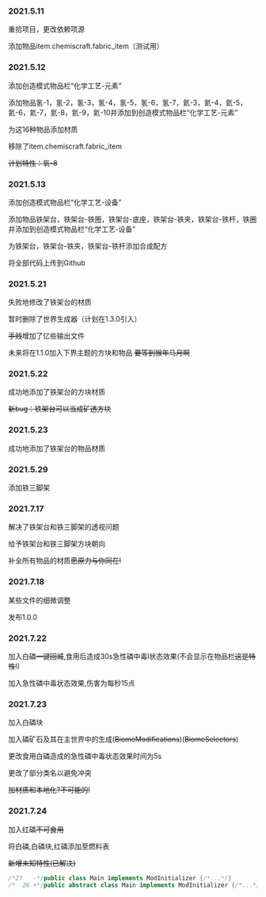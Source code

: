 ### 2021.5.11

重拾项目，更改依赖项源

添加物品item.chemiscraft.fabric_item（测试用）

### 2021.5.12

添加创造模式物品栏“化学工艺-元素”

添加物品氢-1，氢-2，氢-3，氢-4，氢-5，氢-6，氢-7，氦-3，氦-4，氦-5，氦-6，氦-7，氦-8，氦-9，氦-10并添加到创造模式物品栏“化学工艺-元素”

为这16种物品添加材质

移除了item.chemiscraft.fabric_item

~~计划特性：氧-8~~

### 2021.5.13

添加创造模式物品栏“化学工艺-设备”

添加物品铁架台，铁架台-铁圈，铁架台-底座，铁架台-铁夹，铁架台-铁杆，铁圈并添加到创造模式物品栏“化学工艺-设备”

为铁架台，铁架台-铁夹，铁架台-铁杆添加合成配方

将全部代码上传到Github

### 2021.5.21

失败地修改了铁架台的材质

暂时删除了世界生成器（计划在1.3.0引入）

~~手贱~~增加了亿些输出文件

未来将在1.1.0加入下界主题的方块和物品 ~~要等到猴年马月啊~~

### 2021.5.22

成功地添加了铁架台的方块材质

~~新bug：铁架台可以当成矿透方块~~

### 2021.5.23

成功地添加了铁架台的物品材质

### 2021.5.29

添加铁三脚架

### 2021.7.17

解决了铁架台和铁三脚架的透视问题

给予铁架台和铁三脚架方块朝向

补全所有物品的材质~~愿原力与你同在!~~

### 2021.7.18

某些文件的细微调整

发布1.0.0

### 2021.7.22

加入白磷~~一键回城~~,食用后造成30s急性磷中毒I状态效果(不会显示在物品栏~~这是特性!~~)

加入急性磷中毒状态效果,伤害为每秒15点

### 2021.7.23

加入白磷块

加入磷矿石及其在主世界中的生成(~~BiomeModifications~~)(~~BiomeSelectors~~)

更改食用白磷造成的急性磷中毒状态效果时间为5s

更改了部分类名以避免冲突

~~加材质和本地化?不可能的!~~

### 2021.7.24

加入红磷~~不可食用~~

将白磷,白磷块,红磷添加至燃料表

~~新增未知特性(已解决)~~

```java
/*27   -*/public class Main implements ModInitializer {/*...*/}
/*  26 +*/public abstract class Main implements ModInitializer {/*...*/}
```
